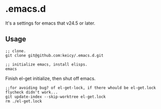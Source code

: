 
# .emacs.d
It's a settings for emacs that v24.5 or later.

## Usage
```
;; clone.
git clone git@github.com:keicy/.emacs.d.git

;; initialize emacs, install elisps.
emacs
```
Finish el-get initialize, then shut off emacs. 
```
;;for avoiding bug? of el-get-lock, if there whould be el-get.lock flycheck didn't work...
git update-index --skip-worktree el-get.lock
rm ./el-get.lock 
```
